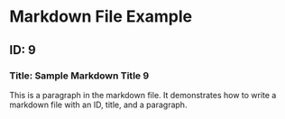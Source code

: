 # Markdown File Example

## ID: 9

### Title: Sample Markdown Title 9

This is a paragraph in the markdown file. It demonstrates how to write a markdown file with an ID, title, and a paragraph.

